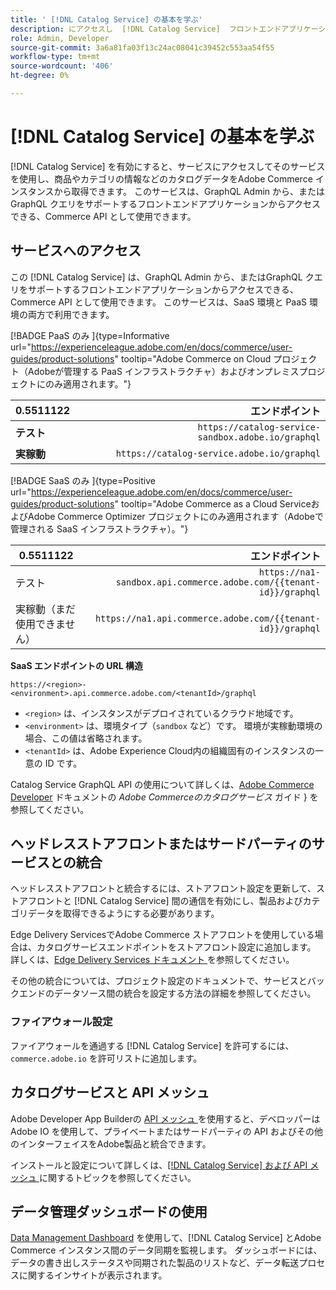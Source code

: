 ```yaml
---
title: ' [!DNL Catalog Service] の基本を学ぶ'
description: にアクセスし  [!DNL Catalog Service]  フロントエンドアプリケーションやサードパーティのサービスと統合する方法について説明します。
role: Admin, Developer
source-git-commit: 3a6a81fa03f13c24ac08041c39452c553aa54f55
workflow-type: tm+mt
source-wordcount: '406'
ht-degree: 0%

---
```



# [!DNL Catalog Service] の基本を学ぶ

[!DNL Catalog Service] を有効にすると、サービスにアクセスしてそのサービスを使用し、商品やカテゴリの情報などのカタログデータをAdobe Commerce インスタンスから取得できます。 このサービスは、GraphQL Admin から、またはGraphQL クエリをサポートするフロントエンドアプリケーションからアクセスできる、Commerce API として使用できます。

## サービスへのアクセス

この [!DNL Catalog Service] は、GraphQL Admin から、またはGraphQL クエリをサポートするフロントエンドアプリケーションからアクセスできる、Commerce API として使用できます。 このサービスは、SaaS 環境と PaaS 環境の両方で利用できます。


[!BADGE PaaS のみ &#x200B;]{type=Informative url="https://experienceleague.adobe.com/en/docs/commerce/user-guides/product-solutions" tooltip="Adobe Commerce on Cloud プロジェクト（Adobeが管理する PaaS インフラストラクチャ）およびオンプレミスプロジェクトにのみ適用されます。"}

| 0.5511122 | エンドポイント |
|------------ | ----------: |
| **テスト** | `https://catalog-service-sandbox.adobe.io/graphql` |
| **実稼動** | `https://catalog-service.adobe.io/graphql` |

[!BADGE SaaS のみ &#x200B;]{type=Positive url="https://experienceleague.adobe.com/en/docs/commerce/user-guides/product-solutions" tooltip="Adobe Commerce as a Cloud ServiceおよびAdobe Commerce Optimizer プロジェクトにのみ適用されます（Adobeで管理される SaaS インフラストラクチャ）。"}

| 0.5511122 | エンドポイント |
| ------------ | --------:|
| テスト | `https://na1-sandbox.api.commerce.adobe.com/{{tenant-id}}/graphql` |
| 実稼動（まだ使用できません） | `https://na1.api.commerce.adobe.com/{{tenant-id}}/graphql` |

**SaaS エンドポイントの URL 構造**

```text
https://<region>-<environment>.api.commerce.adobe.com/<tenantId>/graphql
```

- `<region>` は、インスタンスがデプロイされているクラウド地域です。
- `<environment>` は、環境タイプ（`sandbox` など）です。 環境が実稼動環境の場合、この値は省略されます。
- `<tenantId>` は、Adobe Experience Cloud内の組織固有のインスタンスの一意の ID です。

Catalog Service GraphQL API の使用について詳しくは、[Adobe Commerce Developer](https://developer.adobe.com/commerce/webapi/graphql/schema/catalog-service/) ドキュメントの *Adobe Commerceのカタログサービス* ガイド &rbrace; を参照してください。


## ヘッドレスストアフロントまたはサードパーティのサービスとの統合

ヘッドレスストアフロントと統合するには、ストアフロント設定を更新して、ストアフロントと [!DNL Catalog Service] 間の通信を有効にし、製品およびカテゴリデータを取得できるようにする必要があります。

Edge Delivery ServicesでAdobe Commerce ストアフロントを使用している場合は、カタログサービスエンドポイントをストアフロント設定に追加します。 詳しくは、[Edge Delivery Services ドキュメント ](https://experienceleague.adobe.com/developer/commerce/storefront/setup/configuration/commerce-configuration/#storefront-configuration) を参照してください。

その他の統合については、プロジェクト設定のドキュメントで、サービスとバックエンドのデータソース間の統合を設定する方法の詳細を参照してください。


### ファイアウォール設定

ファイアウォールを通過する [!DNL Catalog Service] を許可するには、`commerce.adobe.io` を許可リストに追加します。

## カタログサービスと API メッシュ

Adobe Developer App Builderの [API メッシュ ](https://developer.adobe.com/graphql-mesh-gateway/gateway/overview/) を使用すると、デベロッパーはAdobe IO を使用して、プライベートまたはサードパーティの API およびその他のインターフェイスをAdobe製品と統合できます。

インストールと設定について詳しくは、[[!DNL Catalog Service]  および API メッシュ ](mesh.md) に関するトピックを参照してください。

## データ管理ダッシュボードの使用

[Data Management Dashboard](https://experienceleague.adobe.com/en/docs/commerce-admin/systems/data-transfer/data-dashboard) を使用して、[!DNL Catalog Service] とAdobe Commerce インスタンス間のデータ同期を監視します。 ダッシュボードには、データの書き出しステータスや同期された製品のリストなど、データ転送プロセスに関するインサイトが表示されます。
